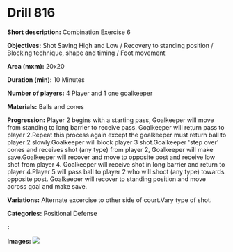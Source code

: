 # Drill 816

**Short description:**
Combination Exercise 6

**Objectives:**
Shot Saving High and Low / Recovery to standing position / Blocking technique, shape and timing /  Foot movement

**Area (mxm):**
20x20

**Duration (min):**
10 Minutes

**Number of players:**
4 Player and 1 one goalkeeper

**Materials:**
Balls and cones

**Progression:**
Player 2 begins with a starting pass, Goalkeeper will move from standing to long barrier to receive pass. Goalkeeper will return pass to player 2.Repeat this process again except the goalkeeper must return ball to player 2 slowly.Goalkeeper will block player 3 shot.Goalkeeper 'step over' cones and receives shot (any type) from player 2, Goalkeeper will make save.Goalkeeper will recover and move to opposite post and receive low shot from player 4. Goalkeeper will receive shot in long barrier and return to player 4.Player 5 will pass ball to player 2 who will shoot (any type) towards opposite post. Goalkeeper will recover to standing position and move across goal and make save.

**Variations:**
Alternate excercise to other side of court.Vary type of shot.

**Categories:**
Positional Defense

**:**


**Images:**
![](https://www.coachingfutsal.com/\images\e5ec3c1cfb1456892805f5d890af549a80e59a03f134b9b0614a0f62f7bc7b6f8f72f2632bc1c9f7311206eabc7818dcf08b9e43f5bbf3a3b418a5a64f446a0b5045db2a6abd8.png)

